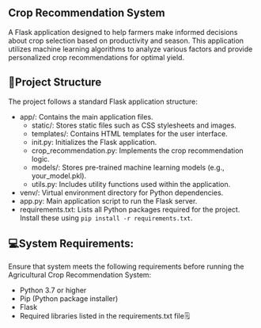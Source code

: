 ##                                   Crop Recommendation System
A Flask application designed to help farmers make informed decisions about crop selection based on productivity and season. This application utilizes machine learning algorithms to analyze various factors and provide personalized crop recommendations for optimal yield.


## 🚀Project Structure
The project follows a standard Flask application structure:

 - app/: Contains the main application files.
   - static/: Stores static files such as CSS stylesheets and images.
   - templates/: Contains HTML templates for the user interface.
   - init.py: Initializes the Flask application.
   - crop_recommendation.py: Implements the crop recommendation logic.
   - models/: Stores pre-trained machine learning models (e.g., your_model.pkl).
   - utils.py: Includes utility functions used within the application.
 - venv/: Virtual environment directory for Python dependencies.
 - app.py: Main application script to run the Flask server.
 - requirements.txt: Lists all Python packages required for the project. Install these using `pip install -r requirements.txt`.


## 💻System Requirements:

Ensure that system meets the following requirements before running the Agricultural Crop Recommendation System:

*   Python 3.7 or higher 
*   Pip (Python package installer) 
*   Flask 
*   Required libraries listed in the requirements.txt file🗒️
